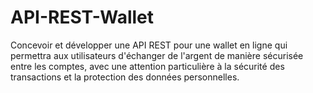 # API-REST-Wallet
Concevoir et développer une API REST pour une wallet en ligne qui permettra aux utilisateurs d'échanger de l'argent de manière sécurisée entre les comptes, avec une attention particulière à la sécurité des transactions et la protection des données personnelles.
